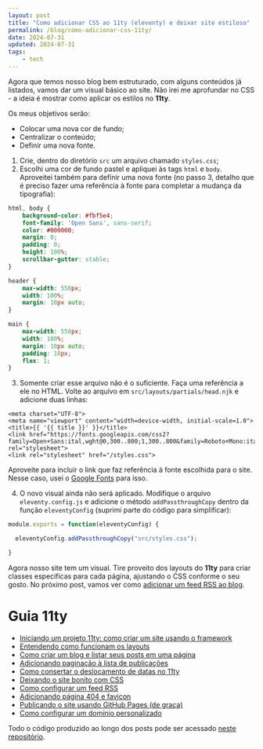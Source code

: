 ```yaml
---
layout: post
title: "Como adicionar CSS ao 11ty (eleventy) e deixar site estiloso"
permalink: /blog/como-adicionar-css-11ty/
date: 2024-07-31
updated: 2024-07-31
tags: 
    - tech
---
```


Agora que temos nosso blog bem estruturado, com alguns conteúdos já listados, vamos dar um visual básico ao site. Não irei me aprofundar no CSS - a ideia é mostrar como aplicar os estilos no **11ty**. 

Os meus objetivos serão:
- Colocar uma nova cor de fundo;
- Centralizar o conteúdo;
- Definir uma nova fonte.

1. Crie, dentro do diretório `src` um arquivo chamado `styles.css`;
2. Escolhi uma cor de fundo pastel e apliquei às tags `html` e `body`. Aproveitei também para definir uma nova fonte (no passo 3, detalho que é preciso fazer uma referência à fonte para completar a mudança da tipografia):
```css
html, body {
    background-color: #fbf5e4;
    font-family: 'Open Sans', sans-serif;
    color: #000000;
    margin: 0;
    padding: 0;
    height: 100%;
    scrollbar-gutter: stable;
}

header {
    max-width: 550px;
    width: 100%;
    margin: 10px auto;
}

main {
    max-width: 550px;
    width: 100%;
    margin: 10px auto;
    padding: 10px;
    flex: 1;
}
```

3. Somente criar esse arquivo não é o suficiente. Faça uma referência a ele no HTML. Volte ao arquivo em `src/layouts/partials/head.njk` e adicione duas linhas:
```njk
<meta charset="UTF-8">
<meta name="viewport" content="width=device-width, initial-scale=1.0">
<title>{{ '{{ title }}' }}</title>
<link href="https://fonts.googleapis.com/css2?family=Open+Sans:ital,wght@0,300..800;1,300..800&family=Roboto+Mono:ital,wght@0,100..700;1,100..700&display=swap" rel="stylesheet">
<link rel="stylesheet" href="/styles.css">
```
Aproveite para incluir o link que faz referência à fonte escolhida para o site. Nesse caso, usei o [Google Fonts](https://fonts.google.com/selection/embed) para isso.

4. O novo visual ainda não será aplicado. Modifique o arquivo `eleventy.config.js` e adicione o método `addPassthroughCopy` dentro da função `eleventyConfig` (suprimi parte do código para simplificar):
```js
module.exports = function(eleventyConfig) {

  eleventyConfig.addPassthroughCopy("src/styles.css");

}
```

Agora nosso site tem um visual. Tire proveito dos layouts do **11ty** para criar classes especifícas para cada página, ajustando o CSS conforme o seu gosto. No próximo post, vamos ver como [adicionar um feed RSS ao blog]((/blog/configurar-feed-rss-11ty/)).

# Guia 11ty
- [Iniciando um projeto 11ty: como criar um site usando o framework](/blog/criando-site-com-11ty/)
- [Entendendo como funcionam os layouts](/blog/como-usar-layouts-11ty/)
- [Como criar um blog e listar seus posts em uma página](/blog/como-criar-blog-11ty/)
- [Adicionando paginação à lista de publicações](/blog/como-adicionar-paginacao-11ty/)
- [Como consertar o deslocamento de datas no 11ty](/blog/lidando-com-datas-11ty/)
- [Deixando o site bonito com CSS](/blog/como-adicionar-css-11ty/)
- [Como configurar um feed RSS](/blog/configurar-feed-rss-11ty/)
- [Adicionando página 404 e favicon](/blog/adicionar-pagina-404-favicon-11ty/)
- [Publicando o site usando GitHub Pages (de graça)](/blog/publicar-site-11ty-github-pages/)
- [Como configurar um domínio personalizado](/blog/como-configurar-dominio-github-pages/)

Todo o código produzido ao longo dos posts pode ser acessado [neste repositório](https://github.com/alessandrofajr/11ty-starter-blog).
